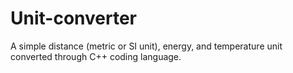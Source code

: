# Unit-converter
A simple distance (metric or SI unit), energy, and temperature unit converted through C++ coding language.
